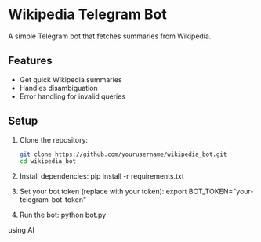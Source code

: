 # Wikipedia Telegram Bot

A simple Telegram bot that fetches summaries from Wikipedia.

## Features
- Get quick Wikipedia summaries
- Handles disambiguation
- Error handling for invalid queries

## Setup
1. Clone the repository:
   ```bash
   git clone https://github.com/yourusername/wikipedia_bot.git
   cd wikipedia_bot

2. Install dependencies:
pip install -r requirements.txt

3. Set your bot token (replace with your token):
export BOT_TOKEN="your-telegram-bot-token"

4. Run the bot:
python bot.py


using AI